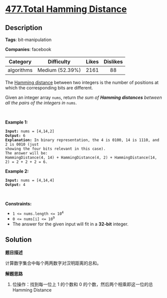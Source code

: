 # [477.Total Hamming Distance](https://leetcode.com/problems/total-hamming-distance/description/)

## Description

**Tags**: bit-manipulation

**Companies**: facebook

| Category | Difficulty | Likes | Dislikes |
| :------: | :--------: | :---: | :------: |
| algorithms | Medium (52.39%) | 2161 | 88 |

<p>The <a href="https://en.wikipedia.org/wiki/Hamming_distance" target="_blank">Hamming distance</a> between two integers is the number of positions at which the corresponding bits are different.</p>
<p>Given an integer array <code>nums</code>, return <em>the sum of <strong>Hamming distances</strong> between all the pairs of the integers in</em> <code>nums</code>.</p>
<p>&nbsp;</p>
<p><strong class="example">Example 1:</strong></p>
<pre><code><strong>Input:</strong> nums = [4,14,2]
<strong>Output:</strong> 6
<strong>Explanation:</strong> In binary representation, the 4 is 0100, 14 is 1110, and 2 is 0010 (just
showing the four bits relevant in this case).
The answer will be:
HammingDistance(4, 14) + HammingDistance(4, 2) + HammingDistance(14, 2) = 2 + 2 + 2 = 6.</code></pre>
<p><strong class="example">Example 2:</strong></p>
<pre><code><strong>Input:</strong> nums = [4,14,4]
<strong>Output:</strong> 4</code></pre>
<p>&nbsp;</p>
<p><strong>Constraints:</strong></p>
<ul>
  <li><code>1 &lt;= nums.length &lt;= 10<sup>4</sup></code></li>
  <li><code>0 &lt;= nums[i] &lt;= 10<sup>9</sup></code></li>
  <li>The answer for the given input will fit in a <strong>32-bit</strong> integer.</li>
</ul>

## Solution

**题目描述**

计算数字集合中每个两两数字对汉明距离的总和。

**解题思路**

1. 位操作：找到每一位上 1 的个数和 0 的个数，然后两个相乘即这一位的总 Hamming Distance

